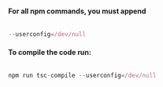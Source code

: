 #### For all npm commands, you must append

```javascript

--userconfig=/dev/null

```

#### To compile the code run:

```javascript

npm run tsc-compile --userconfig=/dev/null

```
